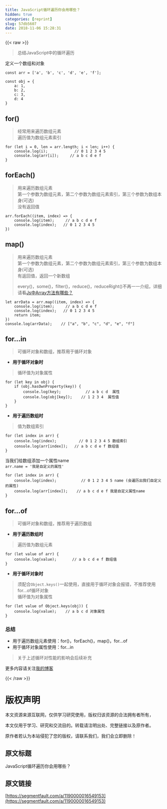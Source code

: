```yaml
---
title: JavaScript循环遍历你会用哪些？
hidden: true
categories: [reprint]
slug: 57db5607
date: 2018-11-06 15:28:31
---
```


{{< raw >}}
<blockquote>&#x603B;&#x7ED3;JavaScript&#x4E2D;&#x7684;&#x5FAA;&#x73AF;&#x904D;&#x5386;</blockquote><p>&#x5B9A;&#x4E49;&#x4E00;&#x4E2A;&#x6570;&#x7EC4;&#x548C;&#x5BF9;&#x8C61;</p><div class="widget-codetool" style="display:none"><div class="widget-codetool--inner"><span class="selectCode code-tool" data-toggle="tooltip" data-placement="top" title="" data-original-title="&#x5168;&#x9009;"></span> <span type="button" class="copyCode code-tool" data-toggle="tooltip" data-placement="top" data-clipboard-text="const arr = [&apos;a&apos;, &apos;b&apos;, &apos;c&apos;, &apos;d&apos;, &apos;e&apos;, &apos;f&apos;];" title="" data-original-title="&#x590D;&#x5236;"></span> <span type="button" class="saveToNote code-tool" data-toggle="tooltip" data-placement="top" title="" data-original-title="&#x653E;&#x8FDB;&#x7B14;&#x8BB0;"></span></div></div><pre class="javascript hljs"><code class="javascript" style="word-break:break-word;white-space:initial"><span class="hljs-keyword">const</span> arr = [<span class="hljs-string">&apos;a&apos;</span>, <span class="hljs-string">&apos;b&apos;</span>, <span class="hljs-string">&apos;c&apos;</span>, <span class="hljs-string">&apos;d&apos;</span>, <span class="hljs-string">&apos;e&apos;</span>, <span class="hljs-string">&apos;f&apos;</span>];</code></pre><div class="widget-codetool" style="display:none"><div class="widget-codetool--inner"><span class="selectCode code-tool" data-toggle="tooltip" data-placement="top" title="" data-original-title="&#x5168;&#x9009;"></span> <span type="button" class="copyCode code-tool" data-toggle="tooltip" data-placement="top" data-clipboard-text="const obj = {
    a: 1,
    b: 2,
    c: 3,
    d: 4
}" title="" data-original-title="&#x590D;&#x5236;"></span> <span type="button" class="saveToNote code-tool" data-toggle="tooltip" data-placement="top" title="" data-original-title="&#x653E;&#x8FDB;&#x7B14;&#x8BB0;"></span></div></div><pre class="javascript hljs"><code class="javascript"><span class="hljs-keyword">const</span> obj = {
    <span class="hljs-attr">a</span>: <span class="hljs-number">1</span>,
    <span class="hljs-attr">b</span>: <span class="hljs-number">2</span>,
    <span class="hljs-attr">c</span>: <span class="hljs-number">3</span>,
    <span class="hljs-attr">d</span>: <span class="hljs-number">4</span>
}</code></pre><h2 id="articleHeader0">for()</h2><blockquote>&#x7ECF;&#x5E38;&#x7528;&#x6765;&#x904D;&#x5386;&#x6570;&#x7EC4;&#x5143;&#x7D20;<br>&#x904D;&#x5386;&#x503C;&#x4E3A;&#x6570;&#x7EC4;&#x5143;&#x7D20;&#x7D22;&#x5F15;</blockquote><div class="widget-codetool" style="display:none"><div class="widget-codetool--inner"><span class="selectCode code-tool" data-toggle="tooltip" data-placement="top" title="" data-original-title="&#x5168;&#x9009;"></span> <span type="button" class="copyCode code-tool" data-toggle="tooltip" data-placement="top" data-clipboard-text="for (let i = 0, len = arr.length; i &lt; len; i++) {
    console.log(i);            // 0 1 2 3 4 5
    console.log(arr[i]);     // a b c d e f
}" title="" data-original-title="&#x590D;&#x5236;"></span> <span type="button" class="saveToNote code-tool" data-toggle="tooltip" data-placement="top" title="" data-original-title="&#x653E;&#x8FDB;&#x7B14;&#x8BB0;"></span></div></div><pre class="javascript hljs"><code class="javascript"><span class="hljs-keyword">for</span> (<span class="hljs-keyword">let</span> i = <span class="hljs-number">0</span>, len = arr.length; i &lt; len; i++) {
    <span class="hljs-built_in">console</span>.log(i);            <span class="hljs-comment">// 0 1 2 3 4 5</span>
    <span class="hljs-built_in">console</span>.log(arr[i]);     <span class="hljs-comment">// a b c d e f</span>
}</code></pre><h2 id="articleHeader1">forEach()</h2><blockquote>&#x7528;&#x6765;&#x904D;&#x5386;&#x6570;&#x7EC4;&#x5143;&#x7D20;<br>&#x7B2C;&#x4E00;&#x4E2A;&#x53C2;&#x6570;&#x4E3A;&#x6570;&#x7EC4;&#x5143;&#x7D20;&#xFF0C;&#x7B2C;&#x4E8C;&#x4E2A;&#x53C2;&#x6570;&#x4E3A;&#x6570;&#x7EC4;&#x5143;&#x7D20;&#x7D22;&#x5F15;&#xFF0C;&#x7B2C;&#x4E09;&#x4E2A;&#x53C2;&#x6570;&#x4E3A;&#x6570;&#x7EC4;&#x672C;&#x8EAB;(&#x53EF;&#x9009;)<br>&#x6CA1;&#x6709;&#x8FD4;&#x56DE;&#x503C;</blockquote><div class="widget-codetool" style="display:none"><div class="widget-codetool--inner"><span class="selectCode code-tool" data-toggle="tooltip" data-placement="top" title="" data-original-title="&#x5168;&#x9009;"></span> <span type="button" class="copyCode code-tool" data-toggle="tooltip" data-placement="top" data-clipboard-text="arr.forEach((item, index) =&gt; {
    console.log(item);     // a b c d e f 
    console.log(index);   // 0 1 2 3 4 5
})" title="" data-original-title="&#x590D;&#x5236;"></span> <span type="button" class="saveToNote code-tool" data-toggle="tooltip" data-placement="top" title="" data-original-title="&#x653E;&#x8FDB;&#x7B14;&#x8BB0;"></span></div></div><pre class="javascript hljs"><code class="javascript">arr.forEach(<span class="hljs-function">(<span class="hljs-params">item, index</span>) =&gt;</span> {
    <span class="hljs-built_in">console</span>.log(item);     <span class="hljs-comment">// a b c d e f </span>
    <span class="hljs-built_in">console</span>.log(index);   <span class="hljs-comment">// 0 1 2 3 4 5</span>
})</code></pre><h2 id="articleHeader2">map()</h2><blockquote>&#x7528;&#x6765;&#x904D;&#x5386;&#x6570;&#x7EC4;&#x5143;&#x7D20;<br>&#x7B2C;&#x4E00;&#x4E2A;&#x53C2;&#x6570;&#x4E3A;&#x6570;&#x7EC4;&#x5143;&#x7D20;&#xFF0C;&#x7B2C;&#x4E8C;&#x4E2A;&#x53C2;&#x6570;&#x4E3A;&#x6570;&#x7EC4;&#x5143;&#x7D20;&#x7D22;&#x5F15;&#xFF0C;&#x7B2C;&#x4E09;&#x4E2A;&#x53C2;&#x6570;&#x4E3A;&#x6570;&#x7EC4;&#x672C;&#x8EAB;(&#x53EF;&#x9009;)<br>&#x6709;&#x8FD4;&#x56DE;&#x503C;&#xFF0C;&#x8FD4;&#x56DE;&#x4E00;&#x4E2A;&#x65B0;&#x6570;&#x7EC4;<p>every()&#xFF0C;some()&#xFF0C;filter()&#xFF0C;reduce()&#xFF0C;reduceRight()&#x4E0D;&#x518D;&#x4E00;&#x4E00;&#x4ECB;&#x7ECD;&#xFF0C;&#x8BE6;&#x7EC6;&#x8BF7;&#x770B;<a href="https://github.com/hezizi/Blog/issues/5" rel="nofollow noreferrer" target="_blank">Js&#x4E2D;Array&#x65B9;&#x6CD5;&#x6709;&#x54EA;&#x4E9B;&#xFF1F;</a></p></blockquote><div class="widget-codetool" style="display:none"><div class="widget-codetool--inner"><span class="selectCode code-tool" data-toggle="tooltip" data-placement="top" title="" data-original-title="&#x5168;&#x9009;"></span> <span type="button" class="copyCode code-tool" data-toggle="tooltip" data-placement="top" data-clipboard-text="let arrData = arr.map((item, index) =&gt; {
    console.log(item);     // a b c d e f 
    console.log(index);   // 0 1 2 3 4 5
    return item;
})
console.log(arrData);    // [&quot;a&quot;, &quot;b&quot;, &quot;c&quot;, &quot;d&quot;, &quot;e&quot;, &quot;f&quot;]" title="" data-original-title="&#x590D;&#x5236;"></span> <span type="button" class="saveToNote code-tool" data-toggle="tooltip" data-placement="top" title="" data-original-title="&#x653E;&#x8FDB;&#x7B14;&#x8BB0;"></span></div></div><pre class="javascript hljs"><code class="javascript"><span class="hljs-keyword">let</span> arrData = arr.map(<span class="hljs-function">(<span class="hljs-params">item, index</span>) =&gt;</span> {
    <span class="hljs-built_in">console</span>.log(item);     <span class="hljs-comment">// a b c d e f </span>
    <span class="hljs-built_in">console</span>.log(index);   <span class="hljs-comment">// 0 1 2 3 4 5</span>
    <span class="hljs-keyword">return</span> item;
})
<span class="hljs-built_in">console</span>.log(arrData);    <span class="hljs-comment">// [&quot;a&quot;, &quot;b&quot;, &quot;c&quot;, &quot;d&quot;, &quot;e&quot;, &quot;f&quot;]</span></code></pre><h2 id="articleHeader3">for...in</h2><blockquote>&#x53EF;&#x5FAA;&#x73AF;&#x5BF9;&#x8C61;&#x548C;&#x6570;&#x7EC4;&#xFF0C;&#x63A8;&#x8350;&#x7528;&#x4E8E;&#x5FAA;&#x73AF;&#x5BF9;&#x8C61;</blockquote><ul><li><strong>&#x7528;&#x4E8E;&#x5FAA;&#x73AF;&#x5BF9;&#x8C61;&#x65F6;</strong></li></ul><blockquote>&#x5FAA;&#x73AF;&#x503C;&#x4E3A;&#x5BF9;&#x8C61;&#x5C5E;&#x6027;</blockquote><div class="widget-codetool" style="display:none"><div class="widget-codetool--inner"><span class="selectCode code-tool" data-toggle="tooltip" data-placement="top" title="" data-original-title="&#x5168;&#x9009;"></span> <span type="button" class="copyCode code-tool" data-toggle="tooltip" data-placement="top" data-clipboard-text="for (let key in obj) {
    if (obj.hasOwnProperty(key)) {
        console.log(key);           // a b c d  &#x5C5E;&#x6027;
        console.log(obj[key]);    // 1 2 3 4  &#x5C5E;&#x6027;&#x503C;
    }
}" title="" data-original-title="&#x590D;&#x5236;"></span> <span type="button" class="saveToNote code-tool" data-toggle="tooltip" data-placement="top" title="" data-original-title="&#x653E;&#x8FDB;&#x7B14;&#x8BB0;"></span></div></div><pre class="javascript hljs"><code class="javascript"><span class="hljs-keyword">for</span> (<span class="hljs-keyword">let</span> key <span class="hljs-keyword">in</span> obj) {
    <span class="hljs-keyword">if</span> (obj.hasOwnProperty(key)) {
        <span class="hljs-built_in">console</span>.log(key);           <span class="hljs-comment">// a b c d  &#x5C5E;&#x6027;</span>
        <span class="hljs-built_in">console</span>.log(obj[key]);    <span class="hljs-comment">// 1 2 3 4  &#x5C5E;&#x6027;&#x503C;</span>
    }
}</code></pre><ul><li><strong>&#x7528;&#x4E8E;&#x904D;&#x5386;&#x6570;&#x7EC4;&#x65F6;</strong></li></ul><blockquote>&#x503C;&#x4E3A;&#x6570;&#x7EC4;&#x7D22;&#x5F15;</blockquote><div class="widget-codetool" style="display:none"><div class="widget-codetool--inner"><span class="selectCode code-tool" data-toggle="tooltip" data-placement="top" title="" data-original-title="&#x5168;&#x9009;"></span> <span type="button" class="copyCode code-tool" data-toggle="tooltip" data-placement="top" data-clipboard-text="for (let index in arr) {
    console.log(index);          // 0 1 2 3 4 5 &#x6570;&#x7EC4;&#x7D22;&#x5F15;
    console.log(arr[index]);   // a b c d e f &#x6570;&#x7EC4;&#x503C;
}" title="" data-original-title="&#x590D;&#x5236;"></span> <span type="button" class="saveToNote code-tool" data-toggle="tooltip" data-placement="top" title="" data-original-title="&#x653E;&#x8FDB;&#x7B14;&#x8BB0;"></span></div></div><pre class="javascript hljs"><code class="javascript"><span class="hljs-keyword">for</span> (<span class="hljs-keyword">let</span> index <span class="hljs-keyword">in</span> arr) {
    <span class="hljs-built_in">console</span>.log(index);          <span class="hljs-comment">// 0 1 2 3 4 5 &#x6570;&#x7EC4;&#x7D22;&#x5F15;</span>
    <span class="hljs-built_in">console</span>.log(arr[index]);   <span class="hljs-comment">// a b c d e f &#x6570;&#x7EC4;&#x503C;</span>
}</code></pre><p>&#x5F53;&#x6211;&#x4EEC;&#x7ED9;&#x6570;&#x7EC4;&#x6DFB;&#x52A0;&#x4E00;&#x4E2A;&#x5C5E;&#x6027;name<br><code>arr.name = &apos;&#x6211;&#x662F;&#x81EA;&#x5B9A;&#x4E49;&#x7684;&#x5C5E;&#x6027;&apos;</code></p><div class="widget-codetool" style="display:none"><div class="widget-codetool--inner"><span class="selectCode code-tool" data-toggle="tooltip" data-placement="top" title="" data-original-title="&#x5168;&#x9009;"></span> <span type="button" class="copyCode code-tool" data-toggle="tooltip" data-placement="top" data-clipboard-text="for (let index in arr) {
    console.log(index);           // 0 1 2 3 4 5 name (&#x4F1A;&#x904D;&#x5386;&#x51FA;&#x6211;&#x4EEC;&#x81EA;&#x5B9A;&#x4E49;&#x7684;&#x5C5E;&#x6027;)
    console.log(arr[index]);    // a b c d e f &#x6211;&#x662F;&#x81EA;&#x5B9A;&#x4E49;&#x5C5E;&#x6027;name
}" title="" data-original-title="&#x590D;&#x5236;"></span> <span type="button" class="saveToNote code-tool" data-toggle="tooltip" data-placement="top" title="" data-original-title="&#x653E;&#x8FDB;&#x7B14;&#x8BB0;"></span></div></div><pre class="javascript hljs"><code class="javascript"><span class="hljs-keyword">for</span> (<span class="hljs-keyword">let</span> index <span class="hljs-keyword">in</span> arr) {
    <span class="hljs-built_in">console</span>.log(index);           <span class="hljs-comment">// 0 1 2 3 4 5 name (&#x4F1A;&#x904D;&#x5386;&#x51FA;&#x6211;&#x4EEC;&#x81EA;&#x5B9A;&#x4E49;&#x7684;&#x5C5E;&#x6027;)</span>
    <span class="hljs-built_in">console</span>.log(arr[index]);    <span class="hljs-comment">// a b c d e f &#x6211;&#x662F;&#x81EA;&#x5B9A;&#x4E49;&#x5C5E;&#x6027;name</span>
}</code></pre><h2 id="articleHeader4">for...of</h2><blockquote>&#x53EF;&#x5FAA;&#x73AF;&#x5BF9;&#x8C61;&#x548C;&#x6570;&#x7EC4;&#xFF0C;&#x63A8;&#x8350;&#x7528;&#x4E8E;&#x904D;&#x5386;&#x6570;&#x7EC4;</blockquote><ul><li><strong>&#x7528;&#x4E8E;&#x904D;&#x5386;&#x6570;&#x7EC4;&#x65F6;</strong></li></ul><blockquote>&#x904D;&#x5386;&#x503C;&#x4E3A;&#x6570;&#x7EC4;&#x5143;&#x7D20;</blockquote><div class="widget-codetool" style="display:none"><div class="widget-codetool--inner"><span class="selectCode code-tool" data-toggle="tooltip" data-placement="top" title="" data-original-title="&#x5168;&#x9009;"></span> <span type="button" class="copyCode code-tool" data-toggle="tooltip" data-placement="top" data-clipboard-text="for (let value of arr) {
    console.log(value);       // a b c d e f &#x6570;&#x7EC4;&#x503C;
}" title="" data-original-title="&#x590D;&#x5236;"></span> <span type="button" class="saveToNote code-tool" data-toggle="tooltip" data-placement="top" title="" data-original-title="&#x653E;&#x8FDB;&#x7B14;&#x8BB0;"></span></div></div><pre class="javascript hljs"><code class="javascript"><span class="hljs-keyword">for</span> (<span class="hljs-keyword">let</span> value <span class="hljs-keyword">of</span> arr) {
    <span class="hljs-built_in">console</span>.log(value);       <span class="hljs-comment">// a b c d e f &#x6570;&#x7EC4;&#x503C;</span>
}</code></pre><ul><li><strong>&#x7528;&#x4E8E;&#x5FAA;&#x73AF;&#x5BF9;&#x8C61;&#x65F6;</strong></li></ul><blockquote>&#x987B;&#x914D;&#x5408;<code>Object.keys()</code>&#x4E00;&#x8D77;&#x4F7F;&#x7528;&#xFF0C;&#x76F4;&#x63A5;&#x7528;&#x4E8E;&#x5FAA;&#x73AF;&#x5BF9;&#x8C61;&#x4F1A;&#x62A5;&#x9519;&#xFF0C;&#x4E0D;&#x63A8;&#x8350;&#x4F7F;&#x7528;for...of&#x5FAA;&#x73AF;&#x5BF9;&#x8C61;<br>&#x5FAA;&#x73AF;&#x503C;&#x4E3A;&#x5BF9;&#x8C61;&#x5C5E;&#x6027;</blockquote><div class="widget-codetool" style="display:none"><div class="widget-codetool--inner"><span class="selectCode code-tool" data-toggle="tooltip" data-placement="top" title="" data-original-title="&#x5168;&#x9009;"></span> <span type="button" class="copyCode code-tool" data-toggle="tooltip" data-placement="top" data-clipboard-text="for (let value of Object.keys(obj)) {
    console.log(value);    // a b c d &#x5BF9;&#x8C61;&#x5C5E;&#x6027;
}" title="" data-original-title="&#x590D;&#x5236;"></span> <span type="button" class="saveToNote code-tool" data-toggle="tooltip" data-placement="top" title="" data-original-title="&#x653E;&#x8FDB;&#x7B14;&#x8BB0;"></span></div></div><pre class="javascript hljs"><code class="javascript"><span class="hljs-keyword">for</span> (<span class="hljs-keyword">let</span> value <span class="hljs-keyword">of</span> <span class="hljs-built_in">Object</span>.keys(obj)) {
    <span class="hljs-built_in">console</span>.log(value);    <span class="hljs-comment">// a b c d &#x5BF9;&#x8C61;&#x5C5E;&#x6027;</span>
}</code></pre><h3 id="articleHeader5">&#x603B;&#x7ED3;</h3><ul><li>&#x7528;&#x4E8E;&#x904D;&#x5386;&#x6570;&#x7EC4;&#x5143;&#x7D20;&#x4F7F;&#x7528;&#xFF1A;for()&#xFF0C;forEach()&#xFF0C;map()&#xFF0C;for...of</li><li>&#x7528;&#x4E8E;&#x5FAA;&#x73AF;&#x5BF9;&#x8C61;&#x5C5E;&#x6027;&#x4F7F;&#x7528;&#xFF1A;for...in</li></ul><blockquote>&#x5173;&#x4E8E;&#x4E0A;&#x8FF0;&#x5FAA;&#x73AF;&#x5BF9;&#x6027;&#x80FD;&#x7684;&#x5F71;&#x54CD;&#x4F1A;&#x540E;&#x7EED;&#x8865;&#x5145;</blockquote><p>&#x66F4;&#x591A;&#x5185;&#x5BB9;&#x8BF7;&#x5173;&#x6CE8;<a href="https://github.com/hezizi/Blog" rel="nofollow noreferrer" target="_blank">&#x6211;&#x7684;&#x535A;&#x5BA2;</a></p>
{{< /raw >}}

# 版权声明
本文资源来源互联网，仅供学习研究使用，版权归该资源的合法拥有者所有，

本文仅用于学习、研究和交流目的。转载请注明出处、完整链接以及原作者。 

原作者若认为本站侵犯了您的版权，请联系我们，我们会立即删除！

## 原文标题
JavaScript循环遍历你会用哪些？

## 原文链接
[https://segmentfault.com/a/1190000016549153](https://segmentfault.com/a/1190000016549153)

